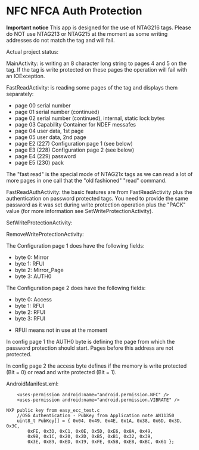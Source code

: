 # NFC NFCA Auth Protection

**Important notice** This app is designed for the use of NTAG216 tags. Please do NOT use NTAG213 or NTAG215 
at the moment as some writing addresses do not match the tag and will fail.

Actual project status:

MainActivity: is writing an 8 character long string to pages 4 and 5 on the tag. If the tag is write 
protected on these pages the operation will fail with an IOException.

FastReadActivity: is reading some pages of the tag and displays them separately:
- page 00 serial number
- page 01 serial number (continued)
- page 02 serial number (continued), internal, static lock bytes
- page 03 Capability Container for NDEF messafes
- page 04 user data, 1st page
- page 05 user data, 2nd page
- page E2 (227) Configuration page 1 (see below)
- page E3 (228) Configuration page 2 (see below)
- page E4 (229) password
- page E5 (230) pack

The "fast read" is the special mode of NTAG21x tags as we can read a lot of more pages in one 
call that the "old fashioned" "read" command.

FastReadAuthActivity: the basic features are from FastReadActivity plus the authentication 
on password protected tags. You need to provide the same password as it was set during write 
protection operation plus the "PACK" value (for more information see SetWriteProtectionActivity).

SetWriteProtectionActivity: 


RemoveWriteProtectionActivity:



The Configuration page 1 does have the following fields:
- byte 0: Mirror
- byte 1: RFUI
- byte 2: Mirror_Page
- byte 3: AUTH0

The Configuration page 2 does have the following fields:
- byte 0: Access
- byte 1: RFUI
- byte 2: RFUI
- byte 3: RFUI

* RFUI means not in use at the moment

In config page 1 the AUTH0 byte is defining the page from which the password protection should start. 
Pages before this address are not protected.

In config page 2 the access byte defines if the memory is write protected (Bit = 0) or read and write 
protected (Bit = 1).


AndroidManifest.xml:
```plaintext
    <uses-permission android:name="android.permission.NFC" />
    <uses-permission android:name="android.permission.VIBRATE" />
```



```plaintext
NXP public key from easy_ecc_test.c
    //OSG Authentication - PubKey from Application note AN11350
    uint8_t PubKey[] = { 0x04, 0x49, 0x4E, 0x1A, 0x38, 0x6D, 0x3D, 0x3C,
        0xFE, 0x3D, 0xC1, 0x0E, 0x5D, 0xE6, 0x8A, 0x49,
        0x9B, 0x1C, 0x20, 0x2D, 0xB5, 0xB1, 0x32, 0x39,
        0x3E, 0x89, 0xED, 0x19, 0xFE, 0x5B, 0xE8, 0xBC, 0x61 };
```
